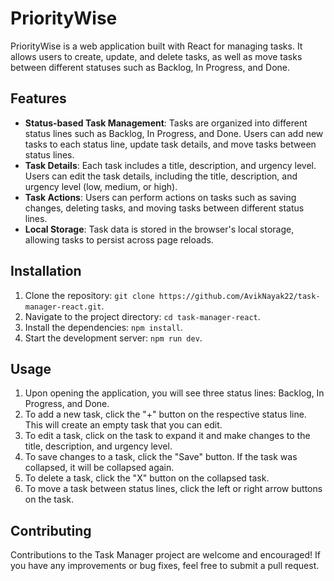 # PriorityWise

PriorityWise is a web application built with React for managing tasks. It allows users to create, update, and delete tasks, as well as move tasks between different statuses such as Backlog, In Progress, and Done.

## Features

- **Status-based Task Management**: Tasks are organized into different status lines such as Backlog, In Progress, and Done. Users can add new tasks to each status line, update task details, and move tasks between status lines.
- **Task Details**: Each task includes a title, description, and urgency level. Users can edit the task details, including the title, description, and urgency level (low, medium, or high).
- **Task Actions**: Users can perform actions on tasks such as saving changes, deleting tasks, and moving tasks between different status lines.
- **Local Storage**: Task data is stored in the browser's local storage, allowing tasks to persist across page reloads.

## Installation

1. Clone the repository: `git clone https://github.com/AvikNayak22/task-manager-react.git`.
2. Navigate to the project directory: `cd task-manager-react`.
3. Install the dependencies: `npm install`.
4. Start the development server: `npm run dev`.

## Usage

1. Upon opening the application, you will see three status lines: Backlog, In Progress, and Done.
2. To add a new task, click the "+" button on the respective status line. This will create an empty task that you can edit.
3. To edit a task, click on the task to expand it and make changes to the title, description, and urgency level.
4. To save changes to a task, click the "Save" button. If the task was collapsed, it will be collapsed again.
5. To delete a task, click the "X" button on the collapsed task.
6. To move a task between status lines, click the left or right arrow buttons on the task.

## Contributing

Contributions to the Task Manager project are welcome and encouraged! If you have any improvements or bug fixes, feel free to submit a pull request.

